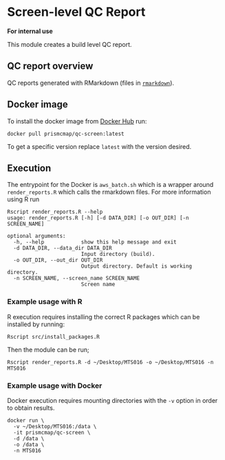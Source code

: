 # Screen-level QC Report

**For internal use**

This module creates a build level QC report.

## QC report overview

QC reports generated with RMarkdown (files in [`rmarkdown`](./rmarkdown)).

## Docker image

To install the docker image from [Docker Hub](https://hub.docker.com/repository/docker/prismcmap/qc-screen) run:

```
docker pull prismcmap/qc-screen:latest
```

To get a specific version replace `latest` with the version desired.

## Execution

The entrypoint for the Docker is `aws_batch.sh` which is a wrapper around `render_reports.R` which calls the rmarkdown files. For more information using R run

```
Rscript render_reports.R --help
usage: render_reports.R [-h] [-d DATA_DIR] [-o OUT_DIR] [-n SCREEN_NAME]

optional arguments:
  -h, --help            show this help message and exit
  -d DATA_DIR, --data_dir DATA_DIR
                        Input directory (build).
  -o OUT_DIR, --out_dir OUT_DIR
                        Output directory. Default is working directory.
  -n SCREEN_NAME, --screen_name SCREEN_NAME
                        Screen name
```

### Example usage with R

R execution requires installing the correct R packages which can be installed by running:

```
Rscript src/install_packages.R
```

Then the module can be run;

```
Rscript render_reports.R -d ~/Desktop/MTS016 -o ~/Desktop/MTS016 -n MTS016
```

### Example usage with Docker

Docker execution requires mounting directories with the `-v` option in order to obtain results.

```
docker run \
  -v ~/Desktop/MTS016:/data \
  -it prismcmap/qc-screen \
  -d /data \
  -o /data \
  -n MTS016
```
